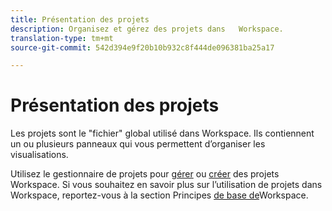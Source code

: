 ```yaml
---
title: Présentation des projets
description: Organisez et gérez des projets dans   Workspace.
translation-type: tm+mt
source-git-commit: 542d394e9f20b10b932c8f444de096381ba25a17

---
```



# Présentation des projets

Les projets sont le &quot;fichier&quot; global utilisé dans   Workspace. Ils contiennent un ou plusieurs panneaux qui vous permettent d’organiser les visualisations.

Utilisez le gestionnaire de projets pour [gérer](manage.md) ou [créer](create.md) des projets Workspace. Si vous souhaitez en savoir plus sur l’utilisation de projets dans   Workspace, reportez-vous à la section Principes [de base de](../../projects/workspace-basics.md)Workspace.
